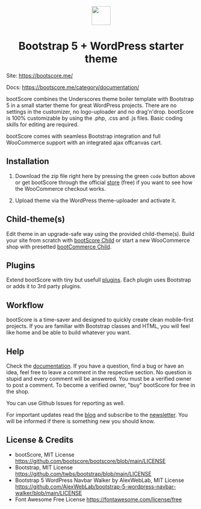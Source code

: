 
<div align="center">
 <img src="https://raw.githubusercontent.com/craftwerkberlin/bootscore-5/main/img/logo/logo.svg" height="50">
</div>

<div align="center">
 <h1>Bootstrap 5 + WordPress starter theme</h1>
 </div>


Site: https://bootscore.me/

Docs: https://bootscore.me/category/documentation/

bootScore combines the Underscores theme boiler template with Bootstrap 5 in a small starter theme for great WordPress projects. There are no settings in the customizer, no logo-uploader and no drag'n'drop. bootScore is 100% customizable by using the .php, .css and .js files. Basic coding skills for editing are required.

bootScore comes with seamless Bootstrap integration and full WooCommerce support with an integrated ajax offcanvas cart.

## Installation

1. Download the zip file right here by pressing the green `code` button above or get bootScore through the official [store](https://bootscore.me/shop/products/theme/bootscore-wordpress-theme/) (free) if you want to see how the WooCommerce checkout works. 

2. Upload theme via the WordPress theme-uploader and activate it.

## Child-theme(s)

Edit theme in an upgrade-safe way using the provided child-theme(s). Build your site from scratch with [bootScore Child](https://bootscore.me/shop/products/child-themes/bootscore-child-theme/) or start a new WooCommerce shop with presetted [bootCommerce Child](https://bootscore.me/shop/products/child-themes/bootcommerce-child-theme/).

## Plugins

Extend bootScore with tiny but usefull [plugins](https://bootscore.me/plugins/). Each plugin uses Bootstrap or adds it to 3rd party plugins.

## Workflow

bootScore is a time-saver and designed to quickly create clean mobile-first projects. If you are familiar with Bootstrap classes and HTML, you will feel like home and be able to build whatever you want.

## Help

Check the [documentation](https://bootscore.me/category/documentation/). If you have a question, find a bug or have an idea, feel free to leave a comment in the  respective section. No question is stupid and every comment will be answered. You must be a verified owner to post a comment. To become a verified owner, "buy" bootScore for free in the shop.

You can use Github Issues for reporting as well.

For important updates read the [blog](https://bootscore.me/category/blog/) and subscribe to the [newsletter](https://bootscore.me/category/blog/#newsletter). You will be informed if there is something new you should know.

## License & Credits

- bootScore, MIT License https://github.com/bootscore/bootscore/blob/main/LICENSE
- Bootstrap, MIT License https://github.com/twbs/bootstrap/blob/main/LICENSE
- Bootstrap 5 WordPress Navbar Walker by AlexWebLab, MIT License https://github.com/AlexWebLab/bootstrap-5-wordpress-navbar-walker/blob/main/LICENSE
- Font Awesome Free License https://fontawesome.com/license/free


